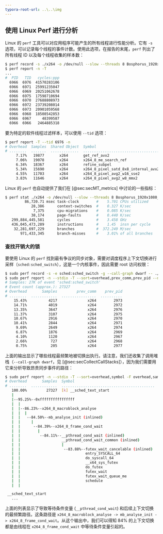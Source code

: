 ```yaml
---
typora-root-url: ..\..\img
---
```


## 使用 Linux Perf 进行分析

Linux 的 `perf` 工具可以对应用程序可能产生的所有线程进行性能分析。它有 `-s` 选项，可以记录每个线程的事件计数。使用此选项，在报告的末尾，`perf` 列出了所有线程 ID 以及每个线程收集的样本数：

```bash
$ perf record -s ./x264 -o /dev/null --slow --threads 8 Bosphorus_1920x1080_120fps_420_8bit_YUV.y4m
$ perf report -n -T
...
#  PID   TID   cycles:ppp
  6966  6976  41570283106
  6966  6971  25991235047
  6966  6969  20251062678
  6966  6975  17598710694
  6966  6970  27688808973
  6966  6972  23739208014
  6966  6973  20901059568
  6966  6968  18508542853
  6966  6967     48399587
  6966  6966   2464885318
```

要为特定的软件线程过滤样本，可以使用 `--tid` 选项：

```bash
$ perf report -T --tid 6976 -n
# Overhead  Samples  Shared Object  Symbol
# ........  .......  .............  ...................................
     7.17%   19877       x264       get_ref_avx2
     7.06%   19078       x264       x264_8_me_search_ref
     6.34%   18367       x264       refine_subpel
     5.34%   15690       x264       x264_8_pixel_satd_8x8_internal_avx2
     4.55%   11703       x264       x264_8_pixel_avg2_w16_sse2
     3.83%   11646       x264       x264_8_pixel_avg2_w8_mmx2
```

Linux 的 `perf` 也自动提供了我们在 [@sec:secMT_metrics] 中讨论的一些指标：

```bash
$ perf stat ./x264 -o /dev/null --slow --threads 8 Bosphorus_1920x1080_120fps_420_8bit_YUV.y4m
         86,720.71 msec task-clock        #    5.701 CPUs utilized
            28,386      context-switches  #    0.327 K/sec
             7,375      cpu-migrations    #    0.085 K/sec
            38,174      page-faults       #    0.440 K/sec
   299,884,445,581      cycles            #    3.458 GHz
   436,045,473,289      instructions      #    1.45  insn per cycle
    32,281,697,229      branches          #  372.249 M/sec
       971,433,345      branch-misses     #    3.01% of all branches
```

### 查找开销大的锁

要使用 Linux 的 `perf` 找到最有争议的同步对象，需要对调度程序上下文切换进行采样（`sched:sched_switch`），这是一个内核事件，因此需要 root 访问权限：

```bash
$ sudo perf record -s -e sched:sched_switch -g --call-graph dwarf -- ./x264 -o /dev/null --slow --threads 8 Bosphorus_1920x1080_120fps_420_8bit_YUV.y4m
$ sudo perf report -n --stdio -T --sort=overhead,prev_comm,prev_pid --no-call-graph -F overhead,sample
# Samples: 27K of event 'sched:sched_switch'
# Event count (approx.): 27327
# Overhead       Samples         prev_comm    prev_pid
# ........  ............  ................  ..........
    15.43%          4217              x264        2973
    14.71%          4019              x264        2972
    13.35%          3647              x264        2976
    11.37%          3107              x264        2975
    10.67%          2916              x264        2970
    10.41%          2844              x264        2971
     9.69%          2649              x264        2974
     6.87%          1876              x264        2969
     4.10%          1120              x264        2967
     2.66%           727              x264        2968
     0.75%           205              x264        2977
```

上面的输出显示了哪些线程最频繁地被切换出执行。请注意，我们还收集了调用堆栈（`--call-graph dwarf`，见 [@sec:secCollectCallStacks]），因为我们需要用它来分析导致昂贵同步事件的路径：

```bash
$ sudo perf report -n --stdio -T --sort=overhead,symbol -F overhead,sample -G
# Overhead       Samples  Symbol
# ........  ............  ...........................................
   100.00%         27327  [k] __sched_text_start                     
   |
   |--95.25%--0xffffffffffffffff
   |  |
   |  |--86.23%--x264_8_macroblock_analyse
   |  |  |
   |  |   --84.50%--mb_analyse_init (inlined)
   |  |     |
   |  |      --84.39%--x264_8_frame_cond_wait
   |  |        |
   |  |         --84.11%--__pthread_cond_wait (inlined)
   |  |                   __pthread_cond_wait_common (inlined)
   |  |                   |
   |  |                    --83.88%--futex_wait_cancelable (inlined)
   |  |                              entry_SYSCALL_64
   |  |                              do_syscall_64
   |  |                              __x64_sys_futex
   |  |                              do_futex
   |  |                              futex_wait
   |  |                              futex_wait_queue_me
   |  |                              schedule
   |  |                             

 __sched_text_start
   ...
```

上面的列表显示了导致等待条件变量 (`__pthread_cond_wait`) 和后续上下文切换的最频繁路径。这条路径是 `x264_8_macroblock_analyse -> mb_analyse_init -> x264_8_frame_cond_wait`。从这个输出中，我们可以得知 84% 的上下文切换都是由线程在 `x264_8_frame_cond_wait` 中等待条件变量引起的。